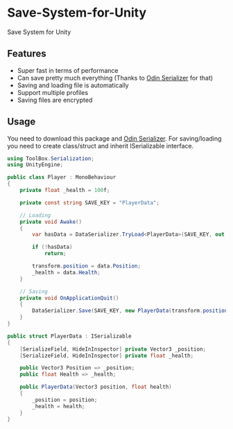 # Save-System-for-Unity
Save System for Unity

## Features
- Super fast in terms of performance
- Can save pretty much everything (Thanks to [Odin Serializer](https://github.com/TeamSirenix/odin-serializer) for that)
- Saving and loading file is automatically
- Support multiple profiles
- Saving files are encrypted 

## Usage
You need to download this package and [Odin Serializer](https://github.com/TeamSirenix/odin-serializer). For saving/loading you need to create class/struct and inherit ISerializable interface.

```csharp
using ToolBox.Serialization;
using UnityEngine;

public class Player : MonoBehaviour
{
	private float _health = 100f;

	private const string SAVE_KEY = "PlayerData";

	// Loading
	private void Awake()
	{
		var hasData = DataSerializer.TryLoad<PlayerData>(SAVE_KEY, out var data);

		if (!hasData)
			return;

		transform.position = data.Position;
		_health = data.Health;
	}

	// Saving
	private void OnApplicationQuit()
	{
		DataSerializer.Save(SAVE_KEY, new PlayerData(transform.position, _health));
	}
}

public struct PlayerData : ISerializable
{
	[SerializeField, HideInInspector] private Vector3 _position;
	[SerializeField, HideInInspector] private float _health;

	public Vector3 Position => _position;
	public float Health => _health;

	public PlayerData(Vector3 position, float health)
	{
		_position = position;
		_health = health;
	}
}
```
